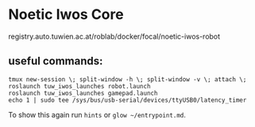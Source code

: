 # Noetic Iwos Core
registry.auto.tuwien.ac.at/roblab/docker/focal/noetic-iwos-robot

## useful commands:
```
tmux new-session \; split-window -h \; split-window -v \; attach \;
roslaunch tuw_iwos_launches robot.launch
roslaunch tuw_iwos_launches gamepad.launch
echo 1 | sudo tee /sys/bus/usb-serial/devices/ttyUSB0/latency_timer
```
To show this again run `hints` or `glow ~/entrypoint.md`.
